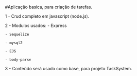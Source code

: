 #Aplicação basica, para criação de tarefas.

1 - Crud completo em javascript (node.js).

2 - Modulos usados: 
    - Express

    - Sequelize

    - mysql2

    - EJS

    - body-parse

3 - Conteúdo será usado como base, para projeto TaskSystem.
